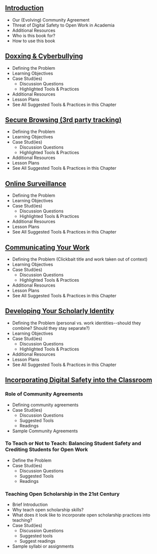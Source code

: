 ## [Introduction](https://github.com/opendigitalsafety/Digital-Safety-for-Open-Researchers/blob/master/TEXT/INTRODUCTION.md)
* Our (Evolving) Community Agreement
* Threat of Digital Safety to Open Work in Academia
 * Additional Resources
* Who is this book for?
* How to use this book

## [Doxxing & Cyberbullying](https://github.com/opendigitalsafety/Digital-Safety-for-Open-Researchers/blob/master/TEXT/DOXXING.md)
* Defining the Problem
* Learning Objectives
* Case Stud(ies)
  * Discussion Questions
  * Highlighted Tools & Practices
* Additional Resources
* Lesson Plans
* See All Suggested Tools & Practices in this Chapter

## [Secure Browsing (3rd party tracking)](https://github.com/opendigitalsafety/Digital-Safety-for-Open-Researchers/blob/master/TEXT/SECURE_BROWSING.md)
* Defining the Problem
* Learning Objectives
* Case Stud(ies)
  * Discussion Questions
  * Highlighted Tools & Practices
* Additional Resources
* Lesson Plans
* See All Suggested Tools & Practices in this Chapter

## [Online Surveillance](https://github.com/opendigitalsafety/Digital-Safety-for-Open-Researchers/blob/master/TEXT/SURVEILLANCE.md)
* Defining the Problem
* Learning Objectives
* Case Stud(ies)
  * Discussion Questions
  * Highlighted Tools & Practices
* Additional Resources
* Lesson Plans
* See All Suggested Tools & Practices in this Chapter

## [Communicating Your Work](https://github.com/opendigitalsafety/Digital-Safety-for-Open-Researchers/blob/master/TEXT/COMMUNICATING.md)
* Defining the Problem (Clickbait title and work taken out of context)
* Learning Objectives
* Case Stud(ies)
  * Discussion Questions
  * Highlighted Tools & Practices
* Additional Resources
* Lesson Plans
* See All Suggested Tools & Practices in this Chapter

## [Developing Your Scholarly Identity](https://github.com/opendigitalsafety/Digital-Safety-for-Open-Researchers/blob/master/TEXT/SCHOLARLY_IDENTITY.md)
* Defining the Problem (personal vs. work identities--should they combine? Should they stay separate?)
* Learning Objectives
* Case Stud(ies)
  * Discussion Questions
  * Highlighted Tools & Practices
* Additional Resources
* Lesson Plans
* See All Suggested Tools & Practices in this Chapter

## [Incorporating Digital Safety into the Classroom](https://github.com/opendigitalsafety/Digital-Safety-for-Open-Researchers/blob/master/TEXT/DIGITAL_SAFETY_CLASSROOM.md)

### Role of Community Agreements
* Defining community agreements
* Case Stud(ies)
  * Discussion Questions
  * Suggested Tools
  * Readings
* Sample Community Agreements

### To Teach or Not to Teach:  Balancing Student Safety and Crediting Students for Open Work
* Define the Problem
* Case Stud(ies)
  * Discussion Questions
  * Suggested Tools
  * Readings

### Teaching Open Scholarship in the 21st Century
* Brief Introduction
 * Why teach open scholarship skills?
 * What does it look like to incorporate open scholarship practices into teaching?
* Case Stud(ies) 
  * Discussion Questions
  * Suggested tools
  * Suggest readings
* Sample syllabi or assignments
 
